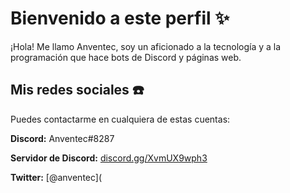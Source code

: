 # Bienvenido a este perfil :sparkles:

¡Hola! Me llamo Anventec, soy un aficionado a la tecnología y a la programación que hace bots de Discord y páginas web. 

## Mis redes sociales :phone:

Puedes contactarme en cualquiera de estas cuentas:

**Discord:** Anventec#8287

**Servidor de Discord:** [discord.gg/XvmUX9wph3](https://discord.gg/XvmUX9wph3)

**Twitter:** [@anventec](